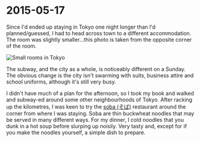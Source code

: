 # 2015-05-17

Since I'd ended up staying in Tokyo one night longer than I'd planned/guessed, I had to head across town to a different accommodation. The room was slightly smaller...this photo is taken from the opposite corner of the room.

![Small rooms in Tokyo](https://lh6.googleusercontent.com/-61RBf3-5BAw/VVh54im7l8I/AAAAAAAAD5w/LpsdZ9r2S3A/w798-h1418-no/DSC_0055.JPG)

The subway, and the city as a whole, is noticeably different on a Sunday. The obvious change is the city isn't swarming with suits, business attire and school uniforms, although it's still very busy.

I didn't have much of a plan for the afternoon, so I took my book and walked and subway-ed around some other neighbourhoods of Tokyo. After racking up the kilometres, I was keen to try the [soba (そば)](https://en.wikipedia.org/wiki/Soba) restaurant around the corner from where I was staying. Soba are thin buckwheat noodles that may be served in many different ways. For my dinner, I cold noodles that you dunk in a hot soup before slurping up noisily. Very tasty and, except for if you make the noodles yourself, a simple dish to prepare.
